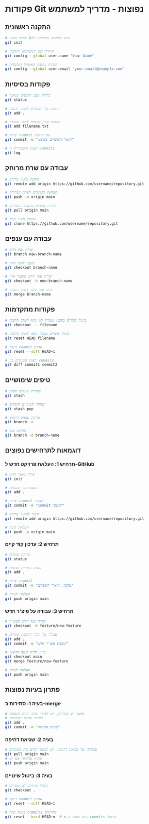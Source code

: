 # פקודות Git נפוצות - מדריך למשתמש

## התקנה ראשונית
```bash
# יצירת מאגר Git חדש בתיקייה הנוכחית
git init

# הגדרת שם המשתמש הגלובלי
git config --global user.name "Your Name"

# הגדרת כתובת האימייל הגלובלית
git config --global user.email "your.email@example.com"
```

## פקודות בסיסיות
```bash
# בדיקת מצב הקבצים במאגר
git status

# הוספת כל השינויים לשלב ההכנה
git add .

# הוספת קובץ ספציפי לשלב ההכנה
git add filename.txt

# יצירת commit עם הודעה
git commit -m "תיאור השינויים שבוצעו"

# הצגת היסטוריית ה-commits
git log
```

## עבודה עם שרת מרוחק
```bash
# הוספת מאגר מרוחק
git remote add origin https://github.com/username/repository.git

# העלאת השינויים לשרת המרוחק
git push -u origin main

# הורדת שינויים מהשרת המרוחק
git pull origin main

# שכפול מאגר קיים
git clone https://github.com/username/repository.git
```

## עבודה עם ענפים
```bash
# יצירת ענף חדש
git branch new-branch-name

# מעבר לענף אחר
git checkout branch-name

# יצירת ענף חדש ומעבר אליו
git checkout -b new-branch-name

# מיזוג ענף לתוך הענף הנוכחי
git merge branch-name
```

## פקודות מתקדמות
```bash
# ביטול שינויים בקובץ שעדיין לא נוסף לשלב ההכנה
git checkout -- filename

# ביטול שינויים שכבר נוספו לשלב ההכנה
git reset HEAD filename

# ביטול commit אחרון
git reset --soft HEAD~1

# הצגת השינויים בין commits
git diff commit1 commit2
```

## טיפים שימושיים
```bash
# שמירת שינויים זמנית
git stash

# שחזור השינויים הזמניים
git stash pop

# בדיקת ענפים קיימים
git branch -a

# מחיקת ענף
git branch -d branch-name
```

## דוגמאות לתרחישים נפוצים

### תרחיש 1: העלאת פרויקט חדש ל-GitHub
```bash
# יצירת מאגר חדש
git init

# הוספת כל הקבצים
git add .

# יצירת commit ראשוני
git commit -m "commit ראשוני"

# חיבור למאגר מרוחק
git remote add origin https://github.com/username/repository.git

# העלאת הקוד
git push -u origin main
```

### תרחיש 2: עדכון קוד קיים
```bash
# בדיקת שינויים
git status

# הוספת שינויים חדשים
git add .

# יצירת commit
git commit -m "עדכון: תיאור השינויים"

# העלאה לשרת
git push origin main
```

### תרחיש 3: עבודה על פיצ'ר חדש
```bash
# יצירת ענף חדש לפיצ'ר
git checkout -b feature/new-feature

# עבודה על הקוד והוספת שינויים
git add .
git commit -m "הוספת פיצ'ר חדש"

# מיזוג חזרה לענף הראשי
git checkout main
git merge feature/new-feature

# העלאה לשרת
git push origin main
```

## פתרון בעיות נפוצות

### בעיה 1: סתירות ב-merge
```bash
# כאשר יש סתירות, יש לפתור אותן ידנית בקבצים
# לאחר פתרון הסתירות:
git add .
git commit -m "פתרון סתירות"
```

### בעיה 2: שגיאת דחיפה
```bash
# במקרה של שגיאת דחיפה, יש למשוך קודם את השינויים
git pull origin main
# פתרון סתירות אם יש
git push origin main
```

### בעיה 3: ביטול שינויים
```bash
# ביטול שינויים לא שמורים
git checkout .

# ביטול commit אחרון
git reset --soft HEAD~1

# ביטול כמה commits אחרונים
git reset --hard HEAD~n  # n הוא מספר ה-commits לביטול
``` 